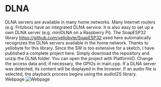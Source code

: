 # DLNA
 DLNA servers are available in many home networks. Many Internet routers (e.g. Fritzbox) have an integrated DLNA service. It is also easy to set up a own DLNA server (e.g. miniDLNA on a Raspberry Pi). The SoapESP32 library https://github.com/yellobyte/SoapESP32 used here automatically recognizes the DLNA servers available in the home network. Thanks to yellobyte for this library. Since the SW is too extensive for a sketch, I have published a complete project here. Simply download the repository and unzip the DLNA folder. You can open the project with PlatformIO. Change the access data and, if necessary, the GPIOs in main.cpp. If a DLNA server was detected, its content will be displayed in the browser. If an audio file is selected, the playback process begins using the audioI2S library.
 <br>
 Webpage
![Webpage](https://github.com/schreibfaul1/ESP32-audioI2S/blob/master/examples/DLNA/additional_info/DLNA_web.jpg)
